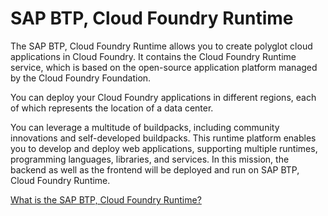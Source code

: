 # SAP BTP, Cloud Foundry Runtime

The SAP BTP, Cloud Foundry Runtime allows you to create polyglot cloud applications in Cloud Foundry. It contains the Cloud Foundry Runtime service, which is based on the open-source application platform managed by the Cloud Foundry Foundation.

You can deploy your Cloud Foundry applications in different regions, each of which represents the location of a data center.

You can leverage a multitude of buildpacks, including community innovations and self-developed buildpacks. This runtime platform enables you to develop and deploy web applications, supporting multiple runtimes, programming languages, libraries, and services. In this mission, the backend as well as the frontend will be deployed and run on SAP BTP, Cloud Foundry Runtime.

[What is the SAP BTP, Cloud Foundry Runtime?](https://help.sap.com/viewer/3504ec5ef16548778610c7e89cc0eac3/Cloud/en-US/9c7092c7b7ae4d49bc8ae35fdd0e0b18.html)

